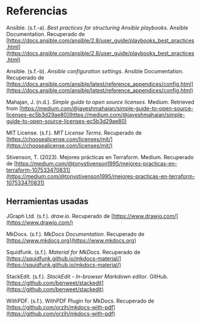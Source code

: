 # Referencias

Ansible. (s.f.-a). *Best practices for structuring Ansible playbooks*. Ansible Documentation. Recuperado de [https://docs.ansible.com/ansible/2.8/user_guide/playbooks_best_practices.html](https://docs.ansible.com/ansible/2.8/user_guide/playbooks_best_practices.html)

Ansible. (s.f.-b). *Ansible configuration settings*. Ansible Documentation. Recuperado de [https://docs.ansible.com/ansible/latest/reference_appendices/config.html](https://docs.ansible.com/ansible/latest/reference_appendices/config.html)

Mahajan, J. (n.d.). *Simple guide to open source licenses*. Medium. Retrieved from [https://medium.com/@jayeshmahajan/simple-guide-to-open-source-licenses-ec5b3d29ae80](https://medium.com/@jayeshmahajan/simple-guide-to-open-source-licenses-ec5b3d29ae80)

MIT License. (s.f.). *MIT License Terms*. Recuperado de [https://choosealicense.com/licenses/mit/](https://choosealicense.com/licenses/mit/)

Stivenson, T. (2023). Mejores prácticas en Terraform. Medium. Recuperado de [https://medium.com/@tonystivenson1995/mejores-practicas-en-terraform-107533470831](https://medium.com/@tonystivenson1995/mejores-practicas-en-terraform-107533470831)

## Herramientas usadas

JGraph Ltd. (s.f.). *draw.io*. Recuperado de [https://www.drawio.com/](https://www.drawio.com/)

MkDocs. (s.f.). *MkDocs Documentation*. Recuperado de [https://www.mkdocs.org](https://www.mkdocs.org)

Squidfunk. (s.f.). *Material for MkDocs*. Recuperado de [https://squidfunk.github.io/mkdocs-material/](https://squidfunk.github.io/mkdocs-material/)

StackEdit. (s.f.). *StackEdit - In-browser Markdown editor*. GitHub. [https://github.com/benweet/stackedit](https://github.com/benweet/stackedit)

WithPDF. (s.f.). WithPDF Plugin for MkDocs. Recuperado de [https://github.com/orzih/mkdocs-with-pdf](https://github.com/orzih/mkdocs-with-pdf)
